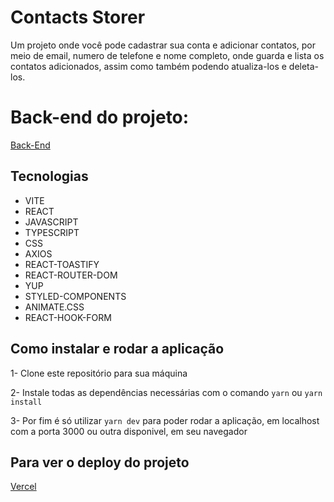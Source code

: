# Contacts Storer

Um projeto onde você pode cadastrar sua conta e adicionar contatos, por meio de email, numero de telefone e nome completo, onde guarda e lista os contatos adicionados, assim como também podendo atualiza-los e deleta-los.

# Back-end do projeto:

<a href="https://github.com/ssidartaa/contacts-storer-api">Back-End</a>

## Tecnologias

- VITE
- REACT
- JAVASCRIPT
- TYPESCRIPT
- CSS
- AXIOS
- REACT-TOASTIFY
- REACT-ROUTER-DOM
- YUP
- STYLED-COMPONENTS
- ANIMATE.CSS
- REACT-HOOK-FORM

## Como instalar e rodar a aplicação

1- Clone este repositório para sua máquina

2- Instale todas as dependências necessárias com o comando `yarn` ou `yarn install`

3- Por fim é só utilizar `yarn dev` para poder rodar a aplicação, em localhost com a porta 3000 ou outra disponivel, em seu navegador

## Para ver o deploy do projeto

<a target="_blank" href="https://contacts-storer.vercel.app/">Vercel</a>
